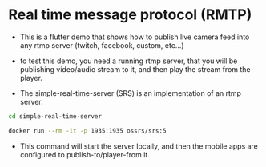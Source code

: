 # Real time message protocol (RMTP)


- This is a flutter demo that shows how to publish live camera feed into any rtmp server (twitch, facebook, custom, etc...)

- to test this demo, you need a running rtmp server, that you will be publishing video/audio stream to it, and then play the stream from the player.

- The simple-real-time-server (SRS) is an implementation of an rtmp server.

```zsh
cd simple-real-time-server
```
```zsh
docker run --rm -it -p 1935:1935 ossrs/srs:5
```

- This command will start the server locally, and then the mobile apps are configured to publish-to/player-from it.
